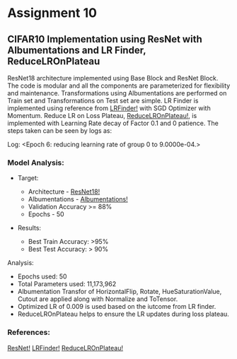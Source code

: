 # Assignment 10
## CIFAR10 Implementation using ResNet with Albumentations and LR Finder, ReduceLROnPlateau

ResNet18 architecture implemented using Base Block and ResNet Block. The code is modular and all the components are parameterized for flexibility and maintenance. Transformations using Albumentations are performed on Train set and Transformations on Test set are simple. 
LR Finder is implemented using reference from [LRFinder!](https://github.com/davidtvs/pytorch-lr-finder) with SGD Optimizer with Momentum. 
Reduce LR on Loss Plateau, [ReduceLROnPlateau!](https://pytorch.org/docs/stable/optim.html#torch.optim.lr_scheduler.ReduceLROnPlateau), is implemented with Learning Rate decay of Factor 0.1 and 0 patience. The steps taken can be seen by logs as: 

Log:
<Epoch     6: reducing learning rate of group 0 to 9.0000e-04.>

### Model Analysis: 
- Target: 
  - Architecture - [ResNet18!](https://arxiv.org/abs/1512.03385)
  - Albumentations - [Albumentations!](https://github.com/albumentations-team/albumentations)
  - Validation Accuracy >= 88%
  - Epochs - 50 

- Results:
  - Best Train Accuracy: >95%
  - Best Test Accuracy: > 90%
 
Analysis:
  - Epochs used: 50
  - Total Parameters used: 11,173,962
  - Albumentation Transfor of HorizontalFlip, Rotate, HueSaturationValue, Cutout are applied along with Normalize and ToTensor. 
  - Optimized LR of 0.009 is used based on the iutcome from LR finder. 
  - ReduceLROnPlateau helps to ensure the LR updates during loss plateau. 
  
### References:
[ResNet!](https://github.com/kuangliu/pytorch-cifar)
[LRFinder!](https://github.com/davidtvs/pytorch-lr-finder)
[ReduceLROnPlateau!](https://pytorch.org/docs/stable/optim.html#torch.optim.lr_scheduler.ReduceLROnPlateau)